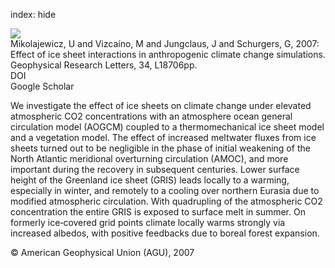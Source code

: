 index: hide

<div class="Citation">
    <div class="Citation-thumb CitationThumb-linked"  data-href="https://doi.org/10.1029/2007gl031173">
      <img src="https://static.claimspace.cloud/climate-study-static/refs/thumbs/13/Mikolajewicz_et_al_2007b-thumb.png" />
    </div>

  <div class="Citation-body">
    <div class="Citation-text">Mikolajewicz, U and Vizcaíno, M and Jungclaus, J and Schurgers, G, 2007: Effect of ice sheet interactions in anthropogenic climate change simulations. <span class="Article-journal">Geophysical Research Letters, </span><span class="Article-volume">34, </span>L18706pp.</div>
    <div class="Citation-links">
      <div class="CitationLink" data-href="https://doi.org/10.1029/2007gl031173">
        <div class="CitationLink-icon CitationLink-Doi"></div>
        <div class="CitationLink-text">DOI</div>
      </div>
      <div class="CitationLink" data-href="https://scholar.google.com/scholar?q=10.1029/2007gl031173">
        <div class="CitationLink-icon CitationLink-Scholar"></div>
        <div class="CitationLink-text">Google Scholar</div>
      </div>
    </div>
  </div>
</div>

We investigate the effect of ice sheets on climate change under elevated atmospheric CO2 concentrations with an atmosphere ocean general circulation model (AOGCM) coupled to a thermomechanical ice sheet model and a vegetation model. The effect of increased meltwater fluxes from ice sheets turned out to be negligible in the phase of initial weakening of the North Atlantic meridional overturning circulation (AMOC), and more important during the recovery in subsequent centuries. Lower surface height of the Greenland ice sheet (GRIS) leads locally to a warming, especially in winter, and remotely to a cooling over northern Eurasia due to modified atmospheric circulation. With quadrupling of the atmospheric CO2 concentration the entire GRIS is exposed to surface melt in summer. On formerly ice‐covered grid points climate locally warms strongly via increased albedos, with positive feedbacks due to boreal forest expansion.

<div class="Citation-copy">
&copy; American Geophysical Union (AGU), 2007
</div>